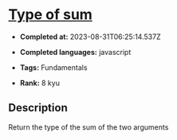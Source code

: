 # [Type of sum](https://www.codewars.com/kata/5a2e9ae2b6cfd7692a0000ba)

- **Completed at:** 2023-08-31T06:25:14.537Z

- **Completed languages:** javascript

- **Tags:** Fundamentals

- **Rank:** 8 kyu

## Description

Return the type of the sum of the two arguments